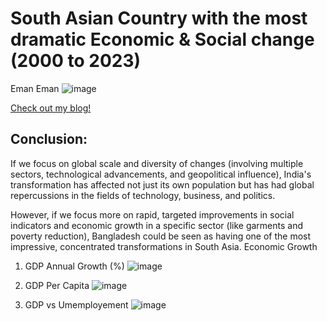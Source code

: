 # South Asian Country with the most dramatic Economic & Social change (2000 to 2023)
Eman
Eman
![image](https://github.com/user-attachments/assets/c9476806-4eb1-4911-9bd6-2930e1dbff82)

[Check out my blog!](https://emanisar.medium.com/south-asian-country-with-the-most-dramatic-economic-social-change-2000-to-2023-08a9e937c94d)

## Conclusion:

If we focus on global scale and diversity of changes (involving multiple sectors, technological advancements, and geopolitical influence), India's transformation has affected not just its own population but has had global repercussions in the fields of technology, business, and politics.

However, if we focus more on rapid, targeted improvements in social indicators and economic growth in a specific sector (like garments and poverty reduction), Bangladesh could be seen as having one of the most impressive, concentrated transformations in South Asia.
Economic Growth

1. GDP Annual Growth (%)
   ![image](https://github.com/user-attachments/assets/01d9405c-8c23-45d0-a1d3-c61190ad4245)

2. GDP Per Capita 
  ![image](https://github.com/user-attachments/assets/22b2d33a-5f2d-41ca-ae97-843dd052baf7)


3. GDP vs Umemployement
   ![image](https://github.com/user-attachments/assets/5068455c-51a9-44ae-ad36-ce7b215d818f)
